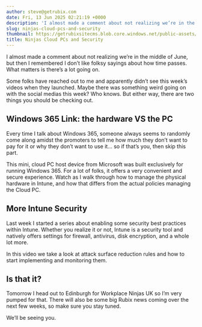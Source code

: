 ```yaml
---
author: steve@getrubix.com
date: Fri, 13 Jun 2025 02:21:19 +0000
description: 'I almost made a comment about not realizing we’re in the middle of June, but then I remembered I don’t like folksy sayings about how time passes. What matters is there’s a lot going on.Some folks have reached out to me and apparently didn’t see this week’s videos'
slug: ninjas-cloud-pcs-and-security
thumbnail: https://getrubixsitecms.blob.core.windows.net/public-assets/content/v1/thumbnails/ninjas-cloud-pcs-and-security_thumbnail.jpg
title: Ninjas Cloud PCs and Security
---
```


I almost made a comment about not realizing we’re in the middle of June, but then I remembered I don’t like folksy sayings about how time passes. What matters is there’s a lot going on.

Some folks have reached out to me and apparently didn’t see this week’s videos when they launched. Maybe there was something weird going on with the social medias this week? Who knows. But either way, there are two things you should be checking out.

Windows 365 Link: the hardware VS the PC
----------------------------------------

Every time I talk about Windows 365, someone always seems to randomly come along amidst the promoters to tell me how much they don’t want to pay for it or why they don’t want to use it… so if that’s you, then skip this part.

This mini, cloud PC host device from Microsoft was built exclusively for running Windows 365. For a lot of folks, it offers a very convenient and secure experience. Watch as I walk through how to manage the physical hardware in Intune, and how that differs from the actual policies managing the Cloud PC.

More Intune Security
--------------------

Last week I started a series about enabling some security best practices within Intune. Whether you realize it or not, Intune is a security tool and natively offers settings for firewall, antivirus, disk encryption, and a whole lot more.

In this video we take a look at attack surface reduction rules and how to start implementing and monitoring them.

Is that it?
-----------

Tomorrow I head out to Edinburgh for Workplace Ninjas UK so I’m very pumped for that. There will also be some big Rubix news coming over the next few weeks, so make sure you stay tuned.

We’ll be seeing you.